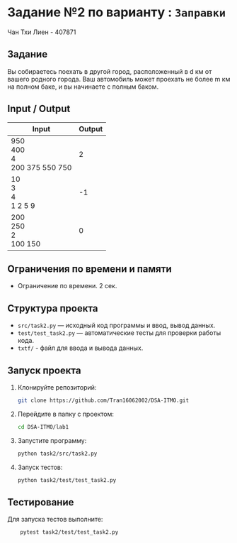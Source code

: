 # Задание №2 по варианту  : `Заправки`
Чан Тхи Лиен - 407871

## Задание
Вы собираетесь поехать в другой город, расположенный в d км от вашего
родного города. Ваш автомобиль может проехать не более m км на полном баке, и
вы начинаете с полным баком.
## Input / Output 

| Input                                 | Output |
|---------------------------------------|--------|
| 950<br/>400<br/>4<br/>200 375 550 750 | 2      |
| 10<br/>3<br/>4<br/>1 2 5 9            | -1     |
| 200<br/>250<br/>2<br/>100 150         | 0      |

## Ограничения по времени и памяти

- Ограничение по времени. 2 сек.

## Структура проекта
- `src/task2.py` — исходный код программы и ввод, вывод данных.
- `test/test_task2.py` — автоматические тесты для проверки работы кода.
- `txtf/` - файл для ввода и вывода данных.
## Запуск проекта
1. Клонируйте репозиторий:
   ```bash
   git clone https://github.com/Tran16062002/DSA-ITMO.git
   ```
2. Перейдите в папку с проектом:
   ```bash
   cd DSA-ITMO/lab1
   ```
3. Запустите программу:
   ```bash
   python task2/src/task2.py
   ```

4. Запуск тестов:
   ```bash
   python task2/test/test_task2.py
   ```
## Тестирование
Для запуска тестов выполните:
```bash
    pytest task2/test/test_task2.py
```
